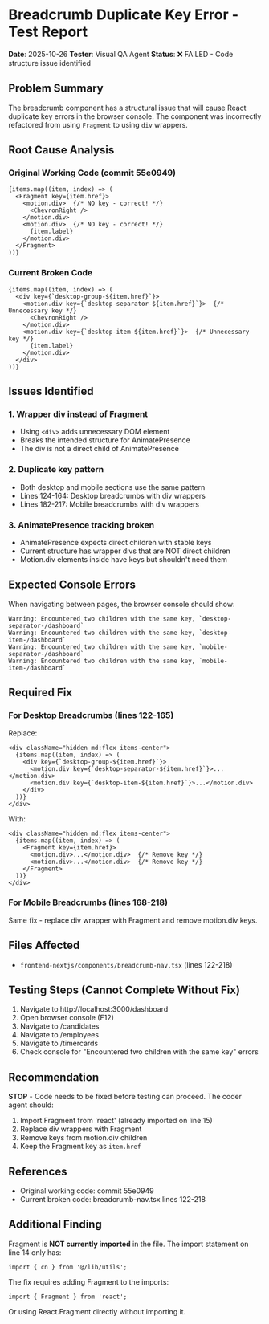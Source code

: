 # Breadcrumb Duplicate Key Error - Test Report
**Date**: 2025-10-26
**Tester**: Visual QA Agent
**Status**: ❌ FAILED - Code structure issue identified

## Problem Summary
The breadcrumb component has a structural issue that will cause React duplicate key errors in the browser console. The component was incorrectly refactored from using `Fragment` to using `div` wrappers.

## Root Cause Analysis

### Original Working Code (commit 55e0949)
```tsx
{items.map((item, index) => (
  <Fragment key={item.href}>
    <motion.div>  {/* NO key - correct! */}
      <ChevronRight />
    </motion.div>
    <motion.div>  {/* NO key - correct! */}
      {item.label}
    </motion.div>
  </Fragment>
))}
```

### Current Broken Code
```tsx
{items.map((item, index) => (
  <div key={`desktop-group-${item.href}`}>
    <motion.div key={`desktop-separator-${item.href}`}>  {/* Unnecessary key */}
      <ChevronRight />
    </motion.div>
    <motion.div key={`desktop-item-${item.href}`}>  {/* Unnecessary key */}
      {item.label}
    </motion.div>
  </div>
))}
```

## Issues Identified

### 1. **Wrapper div instead of Fragment**
- Using `<div>` adds unnecessary DOM element
- Breaks the intended structure for AnimatePresence
- The div is not a direct child of AnimatePresence

### 2. **Duplicate key pattern**
- Both desktop and mobile sections use the same pattern
- Lines 124-164: Desktop breadcrumbs with div wrappers
- Lines 182-217: Mobile breadcrumbs with div wrappers

### 3. **AnimatePresence tracking broken**
- AnimatePresence expects direct children with stable keys
- Current structure has wrapper divs that are NOT direct children
- Motion.div elements inside have keys but shouldn't need them

## Expected Console Errors

When navigating between pages, the browser console should show:
```
Warning: Encountered two children with the same key, `desktop-separator-/dashboard`
Warning: Encountered two children with the same key, `desktop-item-/dashboard`
Warning: Encountered two children with the same key, `mobile-separator-/dashboard`
Warning: Encountered two children with the same key, `mobile-item-/dashboard`
```

## Required Fix

### For Desktop Breadcrumbs (lines 122-165)
Replace:
```tsx
<div className="hidden md:flex items-center">
  {items.map((item, index) => (
    <div key={`desktop-group-${item.href}`}>
      <motion.div key={`desktop-separator-${item.href}`}>...</motion.div>
      <motion.div key={`desktop-item-${item.href}`}>...</motion.div>
    </div>
  ))}
</div>
```

With:
```tsx
<div className="hidden md:flex items-center">
  {items.map((item, index) => (
    <Fragment key={item.href}>
      <motion.div>...</motion.div>  {/* Remove key */}
      <motion.div>...</motion.div>  {/* Remove key */}
    </Fragment>
  ))}
</div>
```

### For Mobile Breadcrumbs (lines 168-218)
Same fix - replace div wrapper with Fragment and remove motion.div keys.

## Files Affected
- `frontend-nextjs/components/breadcrumb-nav.tsx` (lines 122-218)

## Testing Steps (Cannot Complete Without Fix)
1. Navigate to http://localhost:3000/dashboard
2. Open browser console (F12)
3. Navigate to /candidates
4. Navigate to /employees  
5. Navigate to /timercards
6. Check console for "Encountered two children with the same key" errors

## Recommendation
**STOP** - Code needs to be fixed before testing can proceed. The coder agent should:
1. Import Fragment from 'react' (already imported on line 15)
2. Replace div wrappers with Fragment
3. Remove keys from motion.div children
4. Keep the Fragment key as `item.href`

## References
- Original working code: commit 55e0949
- Current broken code: breadcrumb-nav.tsx lines 122-218

## Additional Finding
Fragment is **NOT currently imported** in the file. The import statement on line 14 only has:
```tsx
import { cn } from '@/lib/utils';
```

The fix requires adding Fragment to the imports:
```tsx
import { Fragment } from 'react';
```

Or using React.Fragment directly without importing it.
